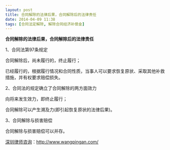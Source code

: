 ```yaml
---
layout: post
title: 合同解除的法律后果，合同解除后的法律责任
date: 2014-04-09 11:38
tags: [合同法定解除, 解除合同经济补偿金]
---
```

<strong>合同解除的法律后果，合同解除后的法律责任</strong>

1、合同法第97条规定

合同解除后，尚未履行的，终止履行；

已经履行的，根据履行情况和合同性质，当事人可以要求恢复原状、采取其他补救措施，并有权要求赔偿损失。

2、合同法的规定确立了合同解除的两方面效力

向将来发生效力，即终止履行；

合同解除可以产生溯及力(即引起恢复原状的法律后果)。

3、合同解除与损害赔偿

合同解除与损害赔偿可以并存。



<a href="http://www.wangpingan.com/">深圳律师咨询</a>：<a href="http://www.wangpingan.com/">http://www.wangpingan.com/</a>

